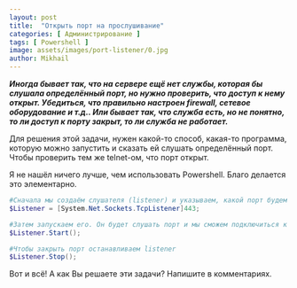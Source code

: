 ```yaml
---
layout: post
title:  "Открыть порт на прослушивание"
categories: [ Администрирование ]
tags: [ Powershell ]
image: assets/images/port-listener/0.jpg
author: Mikhail
---
```


***Иногда бывает так, что на сервере ещё нет службы, которая бы слушала определённый порт, но нужно проверить, что доступ к нему открыт. Убедиться, что правильно настроен firewall, сетевое оборудование и т.д.. Или бывает так, что служба есть, но не понятно, то ли доступ к порту закрыт, то ли служба не работает.***

Для решения этой задачи, нужен какой-то способ, какая-то программа, которую можно запустить и сказать ей слушать определённый порт. Чтобы проверить тем же telnet-ом, что порт открыт.

Я не нашёл ничего лучше, чем использовать Powershell. Благо делается это элементарно.

```powershell
#Сначала мы создаём слушателя (listener) и указываем, какой порт будем слушать. В данном случае мы указали 443-й порт.
$Listener = [System.Net.Sockets.TcpListener]443;

#Затем запускаем его. Он будет слушать порт и мы сможем подключиться к нему через telnet.
$Listener.Start();

#Чтобы закрыть порт останавливаем listener
$Listener.Stop();
```

Вот и всё! А как Вы решаете эти задачи? Напишите в комментариях.